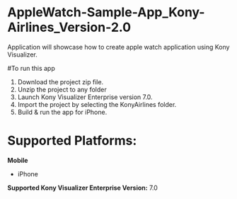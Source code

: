 # AppleWatch-Sample-App_Kony-Airlines_Version-2.0

Application will showcase how to create apple watch application using Kony Visualizer.

#To run this app

1. Download the project zip file.
2. Unzip the project to any folder
3. Launch Kony Visualizer Enterprise version 7.0.
4. Import the project by selecting the KonyAirlines folder.
5. Build & run the app for iPhone.

# Supported Platforms:
**Mobile**
 * iPhone 

**Supported Kony Visualizer Enterprise Version:** 7.0
